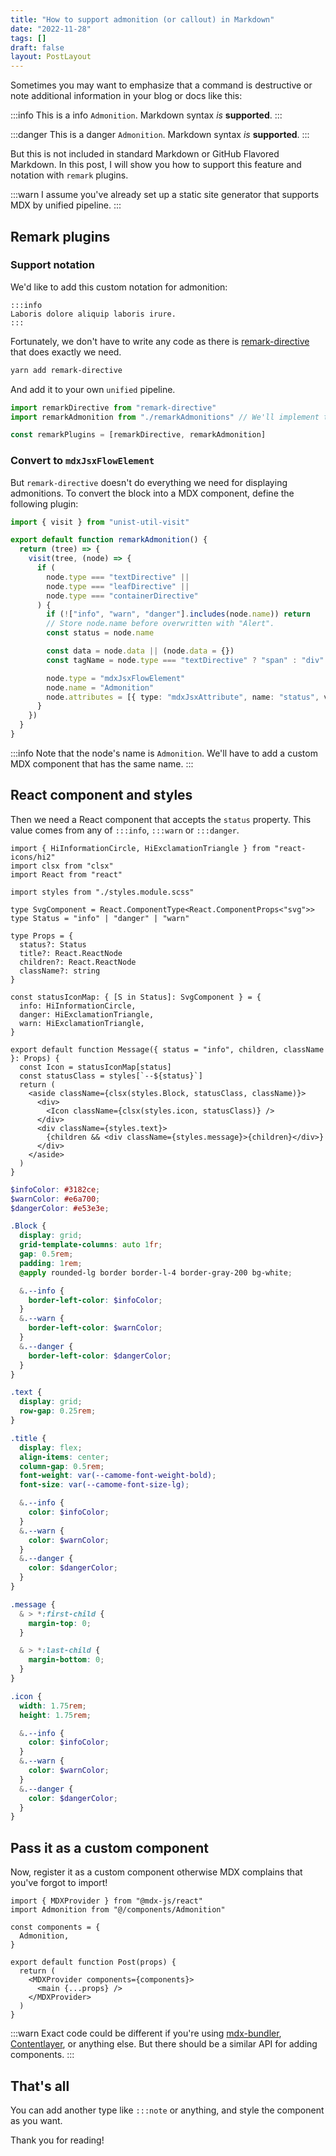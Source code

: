 ```yaml
---
title: "How to support admonition (or callout) in Markdown"
date: "2022-11-28"
tags: []
draft: false
layout: PostLayout
---
```


Sometimes you may want to emphasize that a command is destructive or note additional information in your blog or docs like this:

:::info
This is a info `Admonition`. Markdown syntax _is_ **supported**.
:::

:::danger
This is a danger `Admonition`. Markdown syntax _is_ **supported**.
:::

But this is not included in standard Markdown or GitHub Flavored Markdown. In this post, I will show you how to support this feature and notation with `remark` plugins.

:::warn
I assume you've already set up a static site generator that supports MDX by unified pipeline.
:::

## Remark plugins

### Support notation

We'd like to add this custom notation for admonition:

```
:::info
Laboris dolore aliquip laboris irure.
:::
```

Fortunately, we don't have to write any code as there is [remark-directive](https://github.com/remarkjs/remark-directive) that does exactly we need.

```bash
yarn add remark-directive
```

And add it to your own `unified` pipeline.

```ts
import remarkDirective from "remark-directive"
import remarkAdmonition from "./remarkAdmonitions" // We'll implement this next

const remarkPlugins = [remarkDirective, remarkAdmonition]
```

### Convert to `mdxJsxFlowElement`

But `remark-directive` doesn't do everything we need for displaying admonitions. To convert the block into a MDX component, define the following plugin:

```ts
import { visit } from "unist-util-visit"

export default function remarkAdmonition() {
  return (tree) => {
    visit(tree, (node) => {
      if (
        node.type === "textDirective" ||
        node.type === "leafDirective" ||
        node.type === "containerDirective"
      ) {
        if (!["info", "warn", "danger"].includes(node.name)) return
        // Store node.name before overwritten with "Alert".
        const status = node.name

        const data = node.data || (node.data = {})
        const tagName = node.type === "textDirective" ? "span" : "div"

        node.type = "mdxJsxFlowElement"
        node.name = "Admonition"
        node.attributes = [{ type: "mdxJsxAttribute", name: "status", value: status }]
      }
    })
  }
}
```

:::info
Note that the node's name is `Admonition`. We'll have to add a custom MDX component that has the same name.
:::

## React component and styles

Then we need a React component that accepts the `status` property. This value comes from any of `:::info`, `:::warn` or `:::danger`.

```tsx
import { HiInformationCircle, HiExclamationTriangle } from "react-icons/hi2"
import clsx from "clsx"
import React from "react"

import styles from "./styles.module.scss"

type SvgComponent = React.ComponentType<React.ComponentProps<"svg">>
type Status = "info" | "danger" | "warn"

type Props = {
  status?: Status
  title?: React.ReactNode
  children?: React.ReactNode
  className?: string
}

const statusIconMap: { [S in Status]: SvgComponent } = {
  info: HiInformationCircle,
  danger: HiExclamationTriangle,
  warn: HiExclamationTriangle,
}

export default function Message({ status = "info", children, className }: Props) {
  const Icon = statusIconMap[status]
  const statusClass = styles[`--${status}`]
  return (
    <aside className={clsx(styles.Block, statusClass, className)}>
      <div>
        <Icon className={clsx(styles.icon, statusClass)} />
      </div>
      <div className={styles.text}>
        {children && <div className={styles.message}>{children}</div>}
      </div>
    </aside>
  )
}
```

```scss
$infoColor: #3182ce;
$warnColor: #e6a700;
$dangerColor: #e53e3e;

.Block {
  display: grid;
  grid-template-columns: auto 1fr;
  gap: 0.5rem;
  padding: 1rem;
  @apply rounded-lg border border-l-4 border-gray-200 bg-white;

  &.--info {
    border-left-color: $infoColor;
  }
  &.--warn {
    border-left-color: $warnColor;
  }
  &.--danger {
    border-left-color: $dangerColor;
  }
}

.text {
  display: grid;
  row-gap: 0.25rem;
}

.title {
  display: flex;
  align-items: center;
  column-gap: 0.5rem;
  font-weight: var(--camome-font-weight-bold);
  font-size: var(--camome-font-size-lg);

  &.--info {
    color: $infoColor;
  }
  &.--warn {
    color: $warnColor;
  }
  &.--danger {
    color: $dangerColor;
  }
}

.message {
  & > *:first-child {
    margin-top: 0;
  }

  & > *:last-child {
    margin-bottom: 0;
  }
}

.icon {
  width: 1.75rem;
  height: 1.75rem;

  &.--info {
    color: $infoColor;
  }
  &.--warn {
    color: $warnColor;
  }
  &.--danger {
    color: $dangerColor;
  }
}
```

## Pass it as a custom component

Now, register it as a custom component otherwise MDX complains that you've forgot to import!

```tsx
import { MDXProvider } from "@mdx-js/react"
import Admonition from "@/components/Admonition"

const components = {
  Admonition,
}

export default function Post(props) {
  return (
    <MDXProvider components={components}>
      <main {...props} />
    </MDXProvider>
  )
}
```

:::warn
Exact code could be different if you're using [mdx-bundler](https://github.com/kentcdodds/mdx-bundler), [Contentlayer](https://www.contentlayer.dev/), or anything else. But there should be a similar API for adding components.
:::

## That's all

You can add another type like `:::note` or anything, and style the component as you want.

Thank you for reading!
